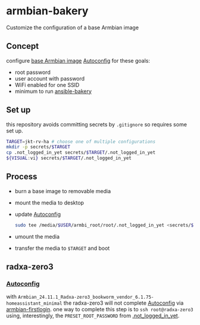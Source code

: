 # armbian-bakery

Customize the configuration of a base Armbian image

## Concept

configure [base Armbian image](https://armbian.com/download) [Autoconfig] for these goals:

* root password
* user account with password
* WiFi enabled for one SSID
* minimum to run [ansible-bakery](https://github.com/jkt628/ansible-bakery)

## Set up

this repository avoids committing secrets by `.gitignore` so requires some set up.

```bash
TARGET=jkt-rv-ha # choose one of multiple configurations
mkdir -p secrets/$TARGET
cp .not_logged_in_yet secrets/$TARGET/.not_logged_in_yet
${VISUAL:vi} secrets/$TARGET/.not_logged_in_yet
```

## Process

* burn a base image to removable media
* mount the media to desktop
* update [Autoconfig]

  ```bash
  sudo tee /media/$USER/armbi_root/root/.not_logged_in_yet <secrets/$TARGET/.not_logged_in_yet >/dev/null
  ```

* umount the media
* transfer the media to `$TARGET` and boot

## radxa-zero3

### [Autoconfig]

with `Armbian_24.11.1_Radxa-zero3_bookworm_vendor_6.1.75-homeassistant_minimal` the radxa-zero3 will not complete [Autoconfig] via
[armbian-firstlogin](https://github.com/armbian/build/blob/main/packages/bsp/common/usr/lib/armbian/armbian-firstlogin).  one way to complete this step is to `ssh root@radxa-zero3`
using, interestingly, the `PRESET_ROOT_PASSWORD` from [.not_logged_in_yet](./.not_logged_in_yet).

[Autoconfig]: (https://docs.armbian.com/User-Guide_Autoconfig/)
